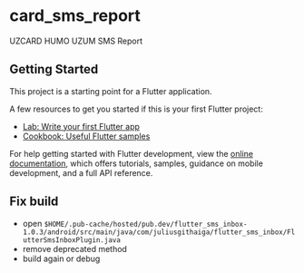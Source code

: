 # card_sms_report

UZCARD HUMO UZUM SMS Report

## Getting Started

This project is a starting point for a Flutter application.

A few resources to get you started if this is your first Flutter project:

- [Lab: Write your first Flutter app](https://docs.flutter.dev/get-started/codelab)
- [Cookbook: Useful Flutter samples](https://docs.flutter.dev/cookbook)

For help getting started with Flutter development, view the
[online documentation](https://docs.flutter.dev/), which offers tutorials,
samples, guidance on mobile development, and a full API reference.

## Fix build

- open `$HOME/.pub-cache/hosted/pub.dev/flutter_sms_inbox-1.0.3/android/src/main/java/com/juliusgithaiga/flutter_sms_inbox/FlutterSmsInboxPlugin.java`
- remove deprecated method 
- build again or debug